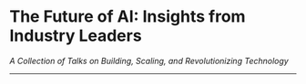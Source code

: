 # The Future of AI: Insights from Industry Leaders

*A Collection of Talks on Building, Scaling, and Revolutionizing Technology*

------
